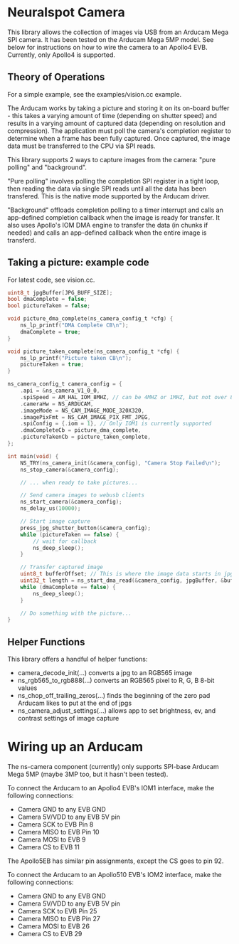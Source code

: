 # Neuralspot Camera
This library allows the collection of images via USB from an Arducam Mega SPI camera. It has been tested on the Arducam Mega 5MP model. See below for instructions on how to wire the camera to an Apollo4 EVB. Currently, only Apollo4 is supported.

## Theory of Operations
For a simple example, see the examples/vision.cc example.

The Arducam works by taking a picture and storing it on its on-board buffer - this takes a varying amount of time (depending on shutter speed) and results in a varying amount of captured data (depending on resolution and compression). The application must poll the camera's completion register to determine when a frame has been fully captured. Once captured, the image data must be transferred to the CPU via SPI reads.

This library supports 2 ways to capture images from the camera: "pure polling" and "background".

"Pure polling" involves polling the completion SPI register in a tight loop, then reading the data via single SPI reads until all the data has been transfered. This is the native mode supported by the Arducam driver.

"Background" offloads completion polling to a timer interrupt and calls an app-defined completion callback when the image is ready for transfer. It also uses Apollo's IOM DMA engine to transfer the data (in chunks if needed) and calls an app-defined callback when the entire image is transferd.

## Taking a picture: example code
For latest code, see vision.cc.

```c
uint8_t jpgBuffer[JPG_BUFF_SIZE];
bool dmaComplete = false;
bool pictureTaken = false;

void picture_dma_complete(ns_camera_config_t *cfg) {
    ns_lp_printf("DMA Complete CB\n");
    dmaComplete = true;
}

void picture_taken_complete(ns_camera_config_t *cfg) {
    ns_lp_printf("Picture taken CB\n");
    pictureTaken = true;
}

ns_camera_config_t camera_config = {
    .api = &ns_camera_V1_0_0,
    .spiSpeed = AM_HAL_IOM_8MHZ, // can be 4MHZ or 1MHZ, but not over 8MHZ
    .cameraHw = NS_ARDUCAM,
    .imageMode = NS_CAM_IMAGE_MODE_320X320,
    .imagePixFmt = NS_CAM_IMAGE_PIX_FMT_JPEG,
    .spiConfig = {.iom = 1}, // Only IOM1 is currently supported
    .dmaCompleteCb = picture_dma_complete,
    .pictureTakenCb = picture_taken_complete,
};

int main(void) {
    NS_TRY(ns_camera_init(&camera_config), "Camera Stop Failed\n");
    ns_stop_camera(&camera_config);

    // ... when ready to take pictures...

    // Send camera images to webusb clients
    ns_start_camera(&camera_config);
    ns_delay_us(10000);

    // Start image capture
    press_jpg_shutter_button(&camera_config);
    while (pictureTaken == false) {
        // wait for callback
        ns_deep_sleep();
    }

    // Transfer captured image
    uint8_t bufferOffset; // This is where the image data starts in jpgBuffer, will be 1 for jpg, 0 for anything else
    uint32_t length = ns_start_dma_read(&camera_config, jpgBuffer, &bufferOffset, JPG_BUFF_SIZE);
    while (dmaComplete == false) {
        ns_deep_sleep();
    }

    // Do something with the picture...
}
```

## Helper Functions
This library offers a handful of helper functions:
- camera_decode_init(...) converts a jpg to an RGB565 image
- ns_rgb565_to_rgb888(...) converts an RGB565 pixel to R, G, B 8-bit values
- ns_chop_off_trailing_zeros(...) finds the beginning of the zero pad Arducam likes to put at the end of jpgs
- ns_camera_adjust_settings(...) allows app to set brightness, ev, and contrast settings of image capture


# Wiring up an Arducam

The ns-camera component (currently) only supports SPI-base Arducam Mega 5MP (maybe 3MP too, but it hasn't been tested).

To connect the Arducam to an Apollo4 EVB's IOM1 interface, make the following connections:

- Camera GND to any EVB GND
- Camera 5V/VDD to any EVB 5V pin
- Camera SCK to EVB Pin 8
- Camera MISO to EVB Pin 10
- Camera MOSI to EVB 9
- Camera CS to EVB 11

The Apollo5EB has similar pin assignments, except the CS goes to pin 92.

To connect the Arducam to an Apollo510 EVB's IOM2 interface, make the following connections:

- Camera GND to any EVB GND
- Camera 5V/VDD to any EVB 5V pin
- Camera SCK to EVB Pin 25
- Camera MISO to EVB Pin 27
- Camera MOSI to EVB 26
- Camera CS to EVB 29

